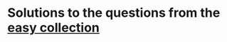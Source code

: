 # Solutions to the questions from the [easy collection](https://leetcode.com/explore/interview/card/top-interview-questions-easy/)
